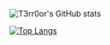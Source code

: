 ![T3rr0or's GitHub stats](https://github-readme-stats.vercel.app/api?username=T3rr0or&show_icons=true)






[![Top Langs](https://github-readme-stats.vercel.app/api/top-langs/?username=T3rr0or&layout=donut-vertical)](https://github.com/T3rr0or/github-readme-stats)
